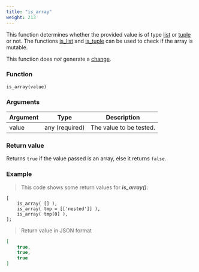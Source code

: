 ```yaml
---
title: "is_array"
weight: 213
---
```


This function determines whether the provided value is of type [list](../../data-types/list) or [tuple](../../data-types/tuple) or not. The functions [is_list](../../collection-api/is_list) and
[is_tuple](../../collection-api/is_tuple) can be used to check if the array is mutable.

This function does *not* generate a [change](../../overview/changes).

### Function

`is_array(value)`

### Arguments

Argument | Type | Description
-------- | ---- | -----------
value | any (required) | The value to be tested.

### Return value

Returns `true` if the value passed is an array, else it returns `false`.

### Example

> This code shows some return values for ***is_array()***:

```thingsdb,json_response
[
    is_array( [] ),
    is_array( tmp = [['nested']] ),
    is_array( tmp[0] ),
];
```

> Return value in JSON format

```json
[
    true,
    true,
    true
]
```
